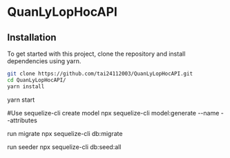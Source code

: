 # QuanLyLopHocAPI

## Installation

To get started with this project, clone the repository and install dependencies using yarn.

```bash
git clone https://github.com/tai24112003/QuanLyLopHocAPI.git
cd QuanLyLopHocAPI/
yarn install
```

yarn start

#Use sequelize-cli
create model
npx sequelize-cli model:generate --name <Name model> --attributes <Field of Model>

run migrate
npx sequelize-cli db:migrate

run seeder
npx sequelize-cli db:seed:all
